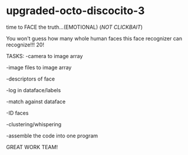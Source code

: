 # upgraded-octo-discocito-3
time to FACE the truth...(EMOTIONAL) (*NOT CLICKBAIT*)

You won't guess how many whole human faces this face recognizer can recognize!!! 20!


TASKS:
-camera to image array

-image files to image array

-descriptors of face

-log in dataface/labels

-match against dataface

-ID faces



-clustering/whispering

-assemble the code into one program


GREAT WORK TEAM!
